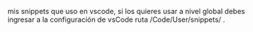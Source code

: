 mis snippets que uso en vscode, si los quieres usar a nivel global debes ingresar a la configuración de vsCode ruta /Code/User/snippets/ .

